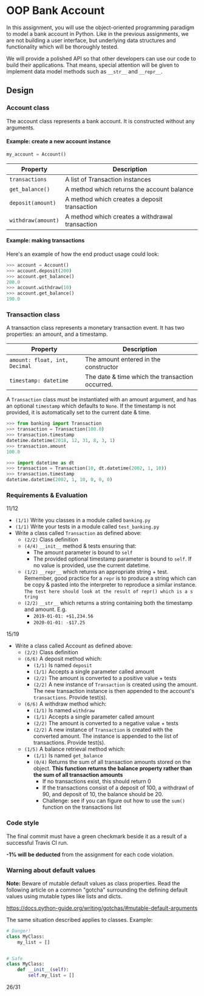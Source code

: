 # OOP Bank Account

In this assignment, you will use the object-oriented programming paradigm to
model a bank account in Python. Like in the previous assignments, we are not
building a user interface, but underlying data structures and functionality
which will be thoroughly tested.

We will provide a polished API so that other developers can use our code to
build their applications. That means, special attention will be given to
implement data model methods such as `__str__` and `__repr__`.


## Design

### Account class

The account class represents a bank account. It is constructed without any
arguments.

#### Example: create a new account instance
```python
my_account = Account()
```

| Property              | Description
| -----------           | ---
| `transactions`        | A list of Transaction instances
| `get_balance()`       | A method which returns the account balance
| `deposit(amount)`     | A method which creates a deposit transaction
| `withdraw(amount)`    | A method which creates a withdrawal transaction


#### Example: making transactions
Here's an example of how the end product usage could look:
```python
>>> account = Account()
>>> account.deposit(200)
>>> account.get_balance()
200.0
>>> account.withdraw(10)
>>> account.get_balance()
190.0
```

### Transaction class

A transaction class represents a monetary transaction event. It has two
properties: an amount, and a timestamp.

| Property                      | Description
| ------------                  | --
| `amount: float, int, Decimal` | The amount entered in the constructor
| `timestamp: datetime`         | The date & time which the transaction occurred.


A `Transaction` class must be instantiated with an amount argument, and has an
optional `timestamp` which defaults to `None`. If the timestamp is not
provided, it is automatically set to the current date & time.

```python
>>> from banking import Transaction
>>> transaction = Transaction(100.0)
>>> transaction.timestamp
datetime.datetime(2018, 12, 31, 8, 3, 1)
>>> transaction.amount
100.0

>>> import datetime as dt
>>> transaction = Transaction(10, dt.datetime(2002, 1, 10))
>>> transaction.timestamp
datetime.datetime(2002, 1, 10, 0, 0, 0)
```

### Requirements & Evaluation
11/12
- `(1/1)` Write you classes in a module called `banking.py`
- `(1/1)` Write your tests in a module called `test_banking.py`
-  Write a class called `Transaction` as defined above:
    - `(2/2)` Class definition
    - `(4/4)` `__init__` method & tests ensuring that:
        - The amount parameter is bound to `self`
        - The provided optional timestamp parameter is bound to `self`. If no
          value is provided, use the current datetime.
    - `(1/2)` `__repr__` which returns an appropriate string + test. Remember,
    good practice for a `repr` is to produce a string which can be copy &
    pasted into the interpreter to reproduce a similar instance.
      `The test here should look at the result of repr() which is a s tring`
    - `(2/2)` `__str__` which returns a string containing both the timestamp and
      amount. E.g.
        - `2019-01-01: +$1,234.56`
        - `2020-01-01: -$17.25`

15/19
- Write a class called Account as defined above:
    - `(2/2)` Class definition
    - `(6/6)` A deposit method which:
        - `(1/1)` Is named `deposit`
        - `(1/1)` Accepts a single parameter called amount
        - `(2/2)` The amount is converted to a positive value + tests
        - `(2/2)` A new instance of `Transaction` is created using the amount.
                 The new transaction instance is then appended to the account's
                 `transactions`. Provide test(s).
    - `(6/6)` A withdraw method which:
        - `(1/1)` Is named `withdraw`
        - `(1/1)` Accepts a single parameter called amount
        - `(2/2)` The amount is converted to a negative value + tests
        - `(2/2)` A new instance of `Transaction` is created with the converted
          amount. The instance is appended to the list of transactions. Provide
          test(s).
    - `(1/5)` A balance retrieval method which:
        - `(1/1)` Is named `get_balance`
        - `(0/4)` Returns the sum of all transaction amounts stored on the
          object. **This function returns the balance property rather than the sum of all transaction amounts**
            - If no transactions exist, this should return 0
            - If the transactions consist of a deposit of 100, a withdrawl of
              90, and deposit of 10, the balance should be 20.
            - Challenge: see if you can figure out how to use the `sum()`
              function on the transactions list


### Code style
The final commit must have a green checkmark beside it as a result of a
successful Travis CI run.

**-1% will be deducted** from the assignment for each code violation.



### Warning about default values
**Note:** Beware of mutable default values as class properties. Read the
following article on a common "gotcha" surrounding the defining default values
using mutable types like lists and dicts.

https://docs.python-guide.org/writing/gotchas/#mutable-default-arguments

The same situation described applies to classes. Example:
```python
# Danger!
class MyClass:
    my_list = []


# Safe
class MyClass:
    def __init__(self):
        self.my_list = []
```

26/31
